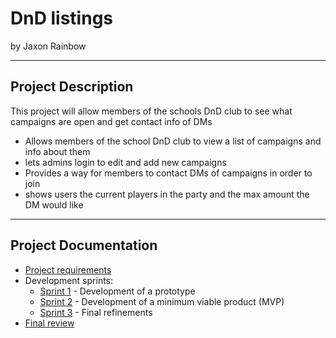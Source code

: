 # DnD listings

by Jaxon Rainbow


---

## Project Description

This project will allow members of the schools DnD club to see what campaigns are open and get contact info of DMs

- Allows members of the school DnD club to view a list of campaigns and info about them
- lets admins login to edit and add new campaigns
- Provides a way for members to contact DMs of campaigns in order to join
- shows users the current players in the party and the max amount the DM would like 


---

## Project Documentation

- [Project requirements](0-requirements.md)
- Development sprints:
    - [Sprint 1](1-sprint-1-prototype.md) - Development of a prototype
    - [Sprint 2](2-sprint-2-mvp.md) - Development of a minimum viable product (MVP)
    - [Sprint 3](3-sprint-3-refinement.md) - Final refinements
- [Final review](4-review.md)